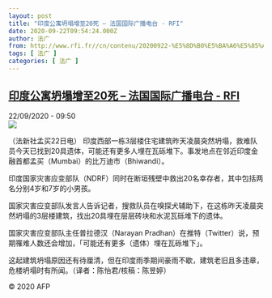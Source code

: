 ```yaml
---
layout: post
title: "印度公寓坍塌增至20死 – 法国国际广播电台 - RFI"
date: 2020-09-22T09:54:24.000Z
author: 法广
from: http://www.rfi.fr//cn/contenu/20200922-%E5%8D%B0%E5%BA%A6%E5%85%AC%E5%AF%93%E5%9D%8D%E5%A1%8C%E5%A2%9E%E8%87%B320%E6%AD%BB
tags: [ 法广 ]
categories: [ 法广 ]
---
```

<!--1600768464000-->
[印度公寓坍塌增至20死 – 法国国际广播电台 - RFI](http://www.rfi.fr//cn/contenu/20200922-%E5%8D%B0%E5%BA%A6%E5%85%AC%E5%AF%93%E5%9D%8D%E5%A1%8C%E5%A2%9E%E8%87%B320%E6%AD%BB)
------

<div>
<div>22/09/2020 - 09:50</div><img src="https://s.rfi.fr/media/display/fc423b5c-fca9-11ea-a778-005056a98db9/w:310/p:16x9/int0006b.200922155001.jpg"><div class="t-content__body u-clearfix">            <p>（法新社孟买22日电）    印度西部一栋3层楼住宅建筑昨天凌晨突然坍塌，救难队员今天已找到20具遗体，可能还有更多人埋在瓦砾堆下。事发地点在邻近印度金融首都孟买（Mumbai）的比万迪市（Bhiwandi）。</p><p>    印度国家灾害应变部队（NDRF）同时在断垣残壁中救出20名幸存者，其中包括两名分别4岁和7岁的小男孩。</p><p>    国家灾害应变部队发言人告诉记者，搜救队员在嗅探犬辅助下，在这栋昨天凌晨突然坍塌的3层楼建筑，找出20具埋在层层砖块和水泥瓦砾堆下的遗体。</p><p>    国家灾害应变部队主任普拉德汉（Narayan Pradhan）在推特（Twitter）说，预期罹难人数还会增加，「可能还有更多（遗体）埋在瓦砾堆下」。</p><p>    这起建筑坍塌原因还有待厘清，但在印度雨季期间豪雨不歇，建筑老旧且多违章，危楼坍塌时有所闻。（译者：陈怡君/核稿：陈昱婷）</p>            <p class="t-copyright">© 2020 AFP</p>        </div>
</div>

